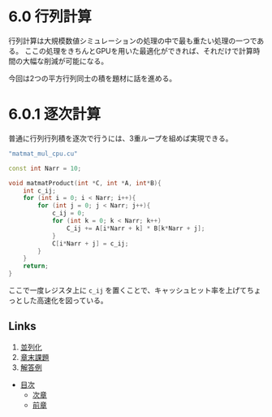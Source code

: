 # 6.0 行列計算
行列計算は大規模数値シミュレーションの処理の中で最も重たい処理の一つである。
ここの処理をきちんとGPUを用いた最適化ができれば、それだけで計算時間の大幅な削減が可能になる。

今回は2つの平方行列同士の積を題材に話を進める。

# 6.0.1 逐次計算
普通に行列行列積を逐次で行うには、3重ループを組めば実現できる。

```cpp
"matmat_mul_cpu.cu"

const int Narr = 10;

void matmatProduct(int *C, int *A, int*B){
    int c_ij;
    for (int i = 0; i < Narr; i++){
        for (int j = 0; j < Narr; j++){
            c_ij = 0;
            for (int k = 0; k < Narr; k++)
                C_ij += A[i*Narr + k] * B[k*Narr + j];
            }
            C[i*Narr + j] = c_ij;
        }
    }
    return;
}
```

ここで一度レジスタ上に `c_ij` を置くことで、キャッシュヒット率を上げてちょっとした高速化を図っている。

## Links
1. [並列化](./6.1.md)
1. [章末課題](./6.2.md)
1. [解答例](./6.3.md)

* [目次](./index.md)
    * [次章](./7.0.md)
    * [前章](./5.0.md)